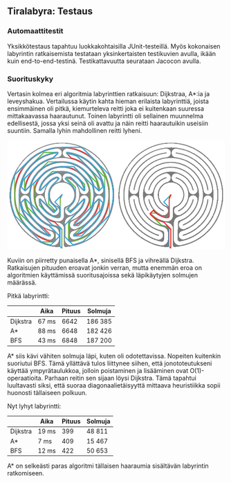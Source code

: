 ## Tiralabyra: Testaus

### Automaattitestit

Yksikkötestaus tapahtuu luokkakohtaisilla JUnit-testeillä. Myös kokonaisen
labyrintin ratkaisemista testataan yksinkertaisten testikuvien avulla, ikään
kuin end-to-end-testinä. Testikattavuutta seurataan Jacocon avulla.

### Suorituskyky

Vertasin kolmea eri algoritmia labyrinttien ratkaisuun: Dijkstraa, A*:ia ja
leveyshakua. Vertailussa käytin kahta hieman erilaista labyrinttiä, joista
ensimmäinen oli pitkä, kiemurteleva reitti joka ei kuitenkaan suuressa
mittakaavassa haarautunut. Toinen labyrintti oli sellainen muunnelma
edellisestä, jossa yksi seinä oli avattu ja näin reitti haarautuikin
useisiin suuntiin. Samalla lyhin mahdollinen reitti lyheni.

![testilabyrintit](labyrintit.png)

Kuviin on piirretty punaisella A*, sinisellä BFS ja vihreällä Dijkstra.
Ratkaisujen pituuden eroavat jonkin verran, mutta enemmän eroa on algoritmien
käyttämissä suoritusajoissa sekä läpikäytyjen solmujen määrässä.

Pitkä labyrintti:

|         | Aika   | Pituus  | Solmuja  |
|---------|--------|---------|----------|
|Dijkstra | 67 ms  | 6642    | 186 385  |
|A*       | 88 ms  | 6648    | 182 426  |
|BFS      | 43 ms  | 6848    | 187 200  |

A* siis kävi vähiten solmuja läpi, kuten oli odotettavissa. Nopeiten kuitenkin
suoriutui BFS. Tämä yllättävä tulos liittynee siihen, että jonototeutukseni käyttää
ympyrätaulukkoa, jolloin poistaminen ja lisääminen ovat O(1)-operaatioita.
Parhaan reitin sen sijaan löysi Dijkstra. Tämä tapahtui luultavasti siksi, että
suoraa diagonaalietäisyyttä mittaava heuristiikka sopii huonosti tällaiseen
polkuun.

Nyt lyhyt labyrintti:

|         | Aika   | Pituus  | Solmuja  |
|---------|--------|---------|----------|
|Dijkstra | 19 ms  | 399     | 48 811   |
|A*       | 7 ms   | 409     | 15 467   |
|BFS      | 12 ms  | 422     | 50 653   |

A* on selkeästi paras algoritmi tällaisen haaraumia sisältävän labyrintin ratkomiseen.